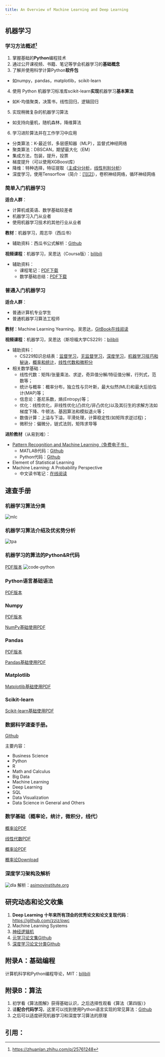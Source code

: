 ```yaml
---
title: An Overview of Machine Learning and Deep Learning
---
```



## 机器学习

### 学习方法概述[^1]

1. 掌握基础的**Python**编程技术
2. 通过公开课视频、书籍、笔记等学会机器学习的**基础概念**
3. 了解并使用科学计算Python**软件包**
* 如numpy，pandas，matplotlib，scikit-learn
4. 使用 Python 机器学习标准库scikit-learn**实现**机器学习**基本算法**
* 如K-均值聚类，决策书，线性回归，逻辑回归
5. 实现稍微复杂的机器学习算法
* 如支持向量机，随机森林，降维算法
6. 学习进阶算法并在工作学习中应用
* 分类算法：K-最近邻，多层感知器（MLP），监督式神经网络
* 聚类算法：DBSCAN，期望最大化（EM）
* 集成方法，包装，提升，投票
* 梯度提升（可以使用XGBoost库）
* 降维：特种选择，特征提取（[主成分分析](http://sebastianraschka.com/Articles/2015_pca_in_3_steps.html)，[线性判别分析](http://sebastianraschka.com/Articles/2014_python_lda.html)）
* 深度学习，使用Tensorflow（简介：[[1]](https://mp.weixin.qq.com/s?__biz=MzA3MzI4MjgzMw==&mid=2650718466&idx=1&sn=016f111001e8354d49dd4ce279d283cd&scene=21#wechat_redirect)[[2]](https://mp.weixin.qq.com/s?__biz=MzA3MzI4MjgzMw==&mid=2650723520&idx=1&sn=d204284574e9e56682b6ed6f9dcaff01&chksm=871b10beb06c99a8ccb990b5299b4a2b2c6b7bdcf2b21813f294ed09c838f7ff03e94191c682&scene=21#wechat_redirect)），卷积神经网络，循环神经网络


### 简单入门机器学习
**适合人群**：
* 计算机或英语、数学基础较差者
* 机器学习入门从业者
* 使用机器学习技术的其他行业从业者
 
**教材**：机器学习，周志华（西瓜书）
* 辅助资料：西瓜书公式解析：[Github](https://github.com/datawhalechina/pumpkin-book)
  
**视频课程**：机器学习，吴恩达（Coursa版）：[bilibili](https://www.bilibili.com/video/av9912938)
* 辅助资料：
  * 课程笔记：[PDF下载]({{site.notes}}/ml/notes/ai-start-notes-v5.4.pdf)
  * 数学基础总结：[PDF下载]({{site.baseurl}}/ml/notes/ai-start-math-foundations.pdf)


### 普通入门机器学习
**适合人群**：
* 普通计算机专业学生
* 普通机器学习算法工程师

**教材**：Machine Learning Yearning，吴恩达，[GitBook在线阅读](https://github.com/AcceptedDoge/machine-learning-yearning-cn/)

**视频课程**：机器学习，吴恩达（斯坦福大学CS229）：[bilibili](https://www.bilibili.com/video/av29430384)
* 辅助资料：
  * CS229知识总结表：[监督学习](https://github.com/afshinea/stanford-cs-229-machine-learning/blob/master/zh/cheatsheet-supervised-learning.pdf)，[无监督学习](https://github.com/afshinea/stanford-cs-229-machine-learning/blob/master/zh/cheatsheet-unsupervised-learning.pdf)，[深度学习](https://github.com/afshinea/stanford-cs-229-machine-learning/blob/master/zh/cheatsheet-deep-learning.pdf)，[机器学习技巧和秘诀](https://github.com/afshinea/stanford-cs-229-machine-learning/blob/master/zh/cheatsheet-machine-learning-tips-and-tricks.pdf)，[概率和统计](https://github.com/afshinea/stanford-cs-229-machine-learning/blob/master/zh/refresher-probabilities-statistics.pdf)，[线性代数和微积分](https://github.com/afshinea/stanford-cs-229-machine-learning/blob/master/zh/refresher-algebra-calculus.pdf)
* 相关数学基础：
  * 线性代数：矩阵/张量乘法、求逆，奇异值分解/特征值分解，行列式，范数等；
  * 统计与概率：概率分布，独立性与贝叶斯，最大似然(MLE)和最大后验估计(MAP)等；
  * 信息论：基尼系数，熵(Entropy)等；
  * 优化：线性优化，非线性优化(凸优化/非凸优化)以及其衍生的求解方法如梯度下降、牛顿法、基因算法和模拟退火等；
  * 数值计算：上溢与下溢，平滑处理，计算稳定性(如矩阵求逆过程)；
  * 微积分：偏微分，链式法则，矩阵求导等

**进阶教材**（从易到难）：

* [Pattern Recognition and Machine Learning（免费电子书）](https://www.microsoft.com/en-us/research/uploads/prod/2006/01/Bishop-Pattern-Recognition-and-Machine-Learning-2006.pdf)
  * MATLAB代码：[Github](http://prml.github.io/)
  * Python代码：[Github](https://github.com/ctgk/PRML)
* Element of Statistical Learning
* Machine Learning: A Probability Perspective
  * 中文读书笔记：[在线阅读](https://kivy-cn.github.io/MLAPP-CN/#/)


## 速查手册

### 机器学习算法分类

![mlc](http://thinkbigdata.in/wp-content/uploads/2016/04/Best_Machine_Learning_Algorithms.jpg)

### 机器学习算法介绍及优劣势分析

![tpa](https://blog.dataiku.com/hs-fs/hubfs/Top%20Prediction%20Algorithms.jpg?width=1026&height=1452&name=Top%20Prediction%20Algorithms.jpg)

### 机器学习的算法的Python&R代码
[PDF版本](http://discuss.analyticsvidhya.com/t/download-full-cheatsheet-on-machine-learning-algorithms/4063/1)
![code-python](https://www.analyticsvidhya.com/wp-content/uploads/2015/09/1.jpg)

### Python语言基础语法
[PDF版本](http://datasciencefree.com/python.pdf)

### Numpy
[PDF版本](https://s3.amazonaws.com/dq-blog-files/numpy-cheat-sheet.pdf)

[NumPy基础使用PDF](https://s3.amazonaws.com/assets.datacamp.com/blog_assets/Numpy_Python_Cheat_Sheet.pdf)
### Pandas
[PDF版本](http://datasciencefree.com/pandas.pdf)

[Pandas基础使用PDF](https://s3.amazonaws.com/assets.datacamp.com/blog_assets/PandasPythonForDataScience.pdf)

### Matplotlib
[Matplotlib基础使用PDF](https://s3.amazonaws.com/assets.datacamp.com/blog_assets/Python_Matplotlib_Cheat_Sheet.pdf)

### Scikit-learn
[Scikit-learn基础使用PDF](https://s3.amazonaws.com/assets.datacamp.com/blog_assets/Scikit_Learn_Cheat_Sheet_Python.pdf)

### 数据科学速查手册。
[Github](https://github.com/FavioVazquez/ds-cheatsheets)

主要内容：
* Business Science
* Python
* R
* Math and Calculus
* Big Data
* Machine Learning
* Deep Learning
* SQL
* Data Visualization
* Data Science in General and Others

### 数学基础（概率论，统计，微积分，线代）
[概率论PDF](https://static1.squarespace.com/static/54bf3241e4b0f0d81bf7ff36/t/55e9494fe4b011aed10e48e5/1441352015658/probability_cheatsheet.pdf)

[线性代数PDF](https://minireference.com/static/tutorials/linear_algebra_in_4_pages.pdf)

[概率论PDF](http://web.mit.edu/~csvoss/Public/usabo/stats_handout.pdf)

[概率论Download](http://tutorial.math.lamar.edu/getfile.aspx?file=B%2c41%2cN)

### 深度学习架构及解析
![dla](http://www.asimovinstitute.org/wp-content/uploads/2019/04/NeuralNetworkZoo20042019-1400x2380.png)
解析：[asimovinstitute.org](http://www.asimovinstitute.org/neural-network-zoo/)

## 研究动态和论文收集

1. **Deep Learning 十年来所有顶会的优秀论文和论文复现代码**：https://github.com/zziz/pwc
2. Machine Learning Systems
3. [神经逻辑机](https://zhuanlan.zhihu.com/p/64244297)
4. [元学习论文集Github](https://github.com/floodsung/Meta-Learning-Papers)
5. [深度学习论文分类Github](https://github.com/ybj14/Deep-Learning-Papers-Reading-Roadmap)

## 附录A：基础编程

计算机科学和Python编程导论，MIT：[bilibili](https://www.bilibili.com/video/av27987738)

## 附录B：算法

1. 初学看《算法图解》获得基础认识，之后选择性观看《算法（第四版）》
2. 请**配合代码学习**，这里可以找到使用Python语言实现的常见算法：[Github](https://github.com/TheAlgorithms/Python)
3. 之后可以适度研究机器学习和深度学习算法的原理

## 引用：

[^1]: https://zhuanlan.zhihu.com/p/25761248